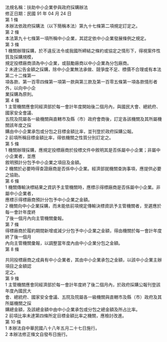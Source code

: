 法規名稱：扶助中小企業參與政府採購辦法  
修正日期：民國 91 年 04 月 24 日  
第 1 條  
本辦法依政府採購法（以下簡稱本法）第九十七條第二項規定訂定之。  
第 2 條  
本法第九十七條第一項所稱中小企業，其認定依中小企業發展條例之規定。  
第 3 條  
1 機關辦理採購，於不違反法令或我國所締結之條約或協定之情形下，得視案件性質及採購規模，  
規定投標廠商須為中小企業，或鼓勵廠商以中小企業為分包廠商。  
2 未達公告金額之採購，除中小企業無法承做、競爭度不足、標價不合理或有本法第二十二條第一  
項各款、第一百零四條第一項第一款與第三款及第一百零五條第一項各款情形者外，以向中小企  
業採購為原則。  
第 4 條  
1 主管機關應會同經濟部於每一會計年度開始後二個月內，與國民大會、總統府、國家安全會議、  
五院及院屬各一級機關與直轄市及縣（市）政府會商後，訂定各該機關及其所屬機關該年度之採  
購由中小企業承包或分包之目標金額比率，並刊登於政府採購公報。  
2 前項所稱目標金額比率，得依機關之性質分別訂定之。  
第 5 條  
1 機關辦理採購，應規定投標廠商於投標文件中敘明其是否係屬中小企業；非屬中小企業者，並應  
敘明預計分包予中小企業之項目及金額。  
2 機關於必要時得查證廠商是否係中小企業。經濟部就機關查詢事項，應提供必要之協助。  
第 6 條  
1 機關傳輸決標結果之資訊予主管機關時，應標示得標廠商是否係屬中小企業。非屬中小企業者，  
應標示得標廠商預計分包予中小企業之金額。  
2 機關向中小企業採購，而未能依前項規定傳輸決標資訊予主管機關者，至遲應於每一會計年度終  
了後一個月內向主管機關彙報。  
第 7 條  
得標廠商於履約期間新增或減少分包予中小企業之金額，得由機關於每一會計年度終了後一個月  
內向主管機關彙報，以調整當年度內由中小企業分包之金額。  
第 8 條  


共同投標廠商之成員有中小企業者，其由中小企業承包之金額，以該中小企業主辦項目之金額認  
定之。  
第 9 條  
1 主管機關應會同經濟部於每一會計年度終了後二個月內，於政府採購公報刊登該年度內國民大  
會、總統府、國家安全會議、五院及院屬各一級機關與直轄市及縣（市）政府及其所屬機關之採  
購總金額，及該總金額中由中小企業承包或分包之總金額及所占比率。  
2 前項比率未達第四條所定目標金額比率之機關，應檢討改進。  
第 10 條  
1 本辦法自中華民國八十八年五月二十七日施行。  
2 本辦法修正條文自發布日施行。  


